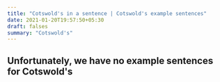 ```yaml
---
title: "Cotswold's in a sentence | Cotswold's example sentences"
date: 2021-01-20T19:57:50+05:30
draft: falses
summary: "Cotswold's"
---
```

## Unfortunately, we have no example sentences for Cotswold's                 
